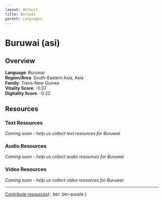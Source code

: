```yaml
---
layout: default
title: Buruwai
parent: Languages
---
```


# Buruwai (asi)

## Overview

**Language**: Buruwai  
**Region/Area**: South-Eastern Asia, Asia  
**Family**: Trans-New Guinea  
**Vitality Score**: -0.37  
**Digitality Score**: -0.22  

## Resources

### Text Resources
*Coming soon - help us collect text resources for Buruwai*

### Audio Resources
*Coming soon - help us collect audio resources for Buruwai*

### Video Resources
*Coming soon - help us collect video resources for Buruwai*

---

[Contribute resources](https://fairtrain.github.io/){: .btn .btn-purple }
